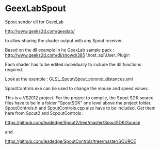 # GeexLabSpout
Spout sender dll for GeexLab 

http://www.geeks3d.com/geexlab/

to allow sharing the shader output with any Spout receiver.

Based on the dll example in he GeexLab sample pack : http://www.geeks3d.com/dl/showd/385
\host_api\User_Plugin

Each shader has to be edited individually to include the dll functions required.

Look at the example : GLSL_Spout\Spout_voronoi_distances.xml

SpoutControls.exe can be used to change the mouse and speed values.

This is a VS2012 project. For the project to compile, the Spout SDK source files have to be in a folder "SpoutSDK" one level above the project folder. SpoutControls.h and SpoutControls.cpp also have to be included. Get them here from Spout2 and ScpoutControls :

https://github.com/leadedge/Spout2/tree/master/SpoutSDK/Source

and

https://github.com/leadedge/SpoutControls/tree/master/SOURCE
